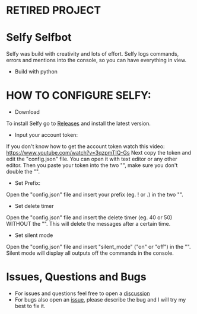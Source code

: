 # RETIRED PROJECT



# Selfy Selfbot
Selfy was build with creativity and lots of effort.
Selfy logs commands, errors and mentions into the console,
so you can have everything in view.
- Build with python

# HOW TO CONFIGURE SELFY:

- Download

To install Selfy go to [Releases](https://github.com/hris69/Selfy-Selfbot/releases)
and install the latest version.


- Input your account token:

If you don't know how to get the account token watch this video:
https://www.youtube.com/watch?v=3qzpmTIQ-Gs
Next copy the token and edit the "config.json" file.
You can open it with text editor or any other editor.
Then you paste your token into the two "", make sure you don't double the "".

- Set Prefix:

Open the "config.json" file and insert your prefix (eg. ! or .) in the two "".

- Set delete timer

Open the "config.json" file and insert the delete timer (eg. 40 or 50) WITHOUT the "".
This will delete the messages after a certain time.

- Set silent mode

Open the "config.json" file and insert "silent_mode" ("on" or "off") in the "".
Silent mode will display all outputs off the commands in the console.


# Issues, Questions and Bugs

- For issues and questions feel free to open a [discussion](https://github.com/hris69/Selfy/discussions)
- For bugs also open an [issue](https://github.com/hris69/Selfy/issues), please describe the bug and I will try my best to fix it.

